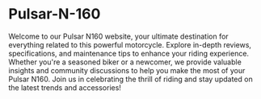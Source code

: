 # Pulsar-N-160
Welcome to our Pulsar N160 website, your ultimate destination for everything related to this powerful motorcycle. Explore in-depth reviews, specifications, and maintenance tips to enhance your riding experience. Whether you're a seasoned biker or a newcomer, we provide valuable insights and community discussions to help you make the most of your Pulsar N160. Join us in celebrating the thrill of riding and stay updated on the latest trends and accessories!

